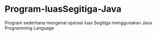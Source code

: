 # Program-luasSegitiga-Java
Program sederhana mengenai operasi luas Segitiga menggunakan Java Programming Language
